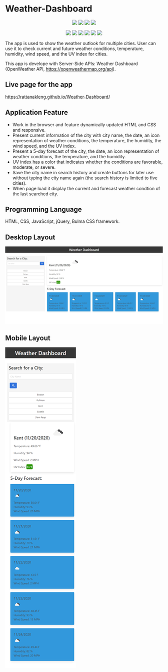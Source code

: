# Weather-Dashboard

<p align="center">
    <img src="https://img.shields.io/github/repo-size/rattanakleng/Weather-Dashboard" />
    <img src="https://img.shields.io/github/issues/rattanakleng/Weather-Dashboard" />
    <img src="https://img.shields.io/github/last-commit/rattanakleng/Weather-Dashboard" />
    <img src="https://img.shields.io/badge/License-MIT-yellow.svg" />
</p>

<p align="center">
    <img src="https://img.shields.io/badge/Javascript-red" />
    <img src="https://img.shields.io/badge/jQuery-orange"  />
    <img src="https://img.shields.io/badge/-node.js-yellow" />
    <img src="https://img.shields.io/badge/-inquirer-blue" >
    <img src="https://img.shields.io/badge/-Bulma-indigo" />
    <img src="https://img.shields.io/badge/-OpenWeatherAPI-green" />
    
</p>

The app is used to show the weather outlook for multiple cities. User can use it to check current and future weather conditions, temperature, humidity, wind speed, and the UV index for cities.

This app is develope with Server-Side APIs: Weather Dashboard (OpenWeather API, https://openweathermap.org/api).

## Live page for the app

https://rattanakleng.github.io/Weather-Dashboard/

## Application Feature

- Work in the browser and feature dynamically updated HTML and CSS and responsive.
- Present current information of the city with city name, the date, an icon representation of weather conditions, the temperature, the humidity, the wind speed, and the UV index.
- Present a 5-day forecast of the city, the date, an icon representation of weather conditions, the temperature, and the humidity.
- UV index has a color that indicates whether the conditions are favorable, moderate, or severe.
- Save the city name in search history and create buttons for later use without typing the city name again (the search history is limited to five cities). 
- When page load it display the current and forecast weather condtion of the last searched city.

## Programming Language

HTML, CSS, JavaScript, jQuery, Bulma CSS framework.

## Desktop Layout

![Desktop Layout](./img/desktop-layout.JPG)

## Mobile Layout

![Desktop Layout](./img/mobile-layout.png)

